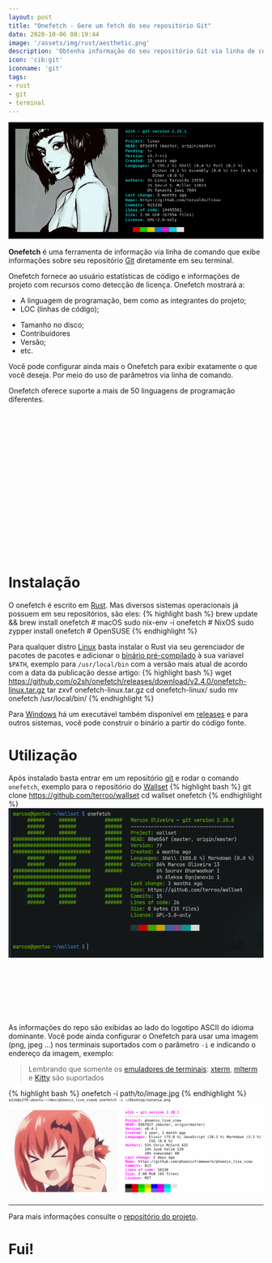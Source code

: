 ```yaml
---
layout: post
title: "Onefetch - Gere um fetch do seu repositório Git"
date: 2020-10-06 08:19:44
image: '/assets/img/rust/aesthetic.png'
description: 'Obtenha informação do seu repositório Git via linha de comando.'
icon: 'cib:git'
iconname: 'git'
tags:
- rust
- git
- terminal
---
```


![Obtenha informação do seu repositório Git via linha de comando](/assets/img/rust/aesthetic.png)

**Onefetch** é uma ferramenta de informação via linha de comando que exibe informações sobre seu repositório [Git](https://terminalroot.com.br/git/) diretamente em seu terminal.

Onefetch fornece ao usuário estatísticas de código e informações de projeto com recursos como detecção de licença. Onefetch mostrará a:
+ A linguagem de programação, bem como as integrantes do projeto;
+ LOC (linhas de código);
- Tamanho no disco;
- Contribuidores
- Versão;
- etc.

Você pode configurar ainda mais o Onefetch para exibir exatamente o que você deseja. Por meio do uso de parâmetros via linha de comando.

Onefetch oferece suporte a mais de 50 linguagens de programação diferentes.

<!-- QUADRADO -->
<script async src="//pagead2.googlesyndication.com/pagead/js/adsbygoogle.js"></script>
<ins class="adsbygoogle"
style="display:inline-block;width:336px;height:280px"
data-ad-client="ca-pub-2838251107855362"
data-ad-slot="5351066970"></ins>
<script>
(adsbygoogle = window.adsbygoogle || []).push({});
</script>

# Instalação
O onefetch é escrito em [Rust](https://www.rust-lang.org/). Mas diversos sistemas operacionais já possuem em seu repositórios, são eles:
{% highlight bash %}
brew update && brew install onefetch # macOS
sudo nix-env -i onefetch # NixOS
sudo zypper install onefetch # OpenSUSE
{% endhighlight %}

Para qualquer distro [Linux](https://terminalroot.com.br/tags#linux) basta instalar o Rust via seu gerenciador de pacotes de pacotes e adicionar o [binário pré-compilado](https://github.com/o2sh/onefetch/releases) à sua variavel `$PATH`, exemplo para `/usr/local/bin` com a versão mais atual de acordo com a data da publicação desse artigo:
{% highlight bash %}
wget https://github.com/o2sh/onefetch/releases/download/v2.4.0/onefetch-linux.tar.gz
tar zxvf onefetch-linux.tar.gz
cd onefetch-linux/
sudo mv onefetch /usr/local/bin/
{% endhighlight %}

Para [Windows](https://terminalroot.com.br/tags#windows) há um executável também disponível em [releases](https://github.com/o2sh/onefetch/releases/) e para outros sistemas, você pode construir o binário a partir do código fonte.

# Utilização
Após instalado basta entrar em um repositório [git](https://terminalroot.com.br/git/) e rodar o comando `onefetch`, exemplo para o repositório do [Wallset](https://github.com/terroo/wallset)
{% highlight bash %}
git clone  https://github.com/terroo/wallset
cd wallset
onefetch
{% endhighlight %}
![Wallset Onefetch](/assets/img/rust/wallset-onefetch.png)

<!-- MINI ANÚNCIO -->
<script async src="//pagead2.googlesyndication.com/pagead/js/adsbygoogle.js"></script>
<!-- Games Root -->
<ins class="adsbygoogle"
style="display:inline-block;width:730px;height:95px"
data-ad-client="ca-pub-2838251107855362"
data-ad-slot="5351066970"></ins>
<script>
(adsbygoogle = window.adsbygoogle || []).push({});
</script>

As informações do repo são exibidas ao lado do logotipo ASCII do idioma dominante. Você pode ainda configurar o Onefetch para usar uma imagem (png, jpeg ...) nos terminais suportados com o parâmetro `-i` e indicando o endereço da imagem, exemplo:
> Lembrando que somente os [emuladores de terminais](https://terminalroot.com.br/2019/08/os-10-melhores-emuladores-de-terminal-para-seu-linux.html): [xterm](https://terminalroot.com.br/2019/08/os-10-melhores-emuladores-de-terminal-para-seu-linux.html), [mlterm](https://sourceforge.net/projects/mlterm/) e [Kitty](https://github.com/kovidgoyal/kitty/) são suportados

{% highlight bash %}
onefetch -i path/to/image.jpg
{% endhighlight %}
![Exemplo de suporte de imagem](/assets/img/rust/onefetch.png)

---

Para mais informações consulte o [repositório do projeto](https://github.com/o2sh/onefetch/).

# Fui!


